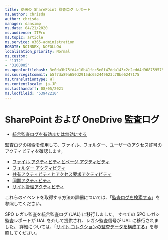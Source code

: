 ```yaml
---
title: 従来の SharePoint 監査ログ レポート
ms.author: chrisda
author: chrisda
manager: dansimp
ms.date: 04/21/2020
ms.audience: ITPro
ms.topic: article
ms.service: o365-administration
ROBOTS: NOINDEX, NOFOLLOW
localization_priority: Normal
ms.custom:
- "1372"
- "3100005"
ms.openlocfilehash: 3e0da3b75fd4c10b41fcc5e0f47dda143c2c2edd4d9687595759c1fa2b4804eb
ms.sourcegitcommit: b5f7da89a650d2915dc652449623c78be6247175
ms.translationtype: HT
ms.contentlocale: ja-JP
ms.lasthandoff: 08/05/2021
ms.locfileid: "53942210"
---
```

# <a name="sharepoint-and-onedrive-audit-logs"></a>SharePoint および OneDrive 監査ログ

* [統合監査ログを有効または無効にする](https://docs.microsoft.com/microsoft-365/compliance/turn-audit-log-search-on-or-off) 

監査ログの検索を使用して、ファイル、フォルダー、ユーザーのアクセス許可のアクティビティを確認します。

* [ファイル アクティビティとページ アクティビティ](https://docs.microsoft.com/microsoft-365/compliance/search-the-audit-log-in-security-and-compliance)
* [フォルダー アクティビティ](https://docs.microsoft.com/microsoft-365/compliance/search-the-audit-log-in-security-and-compliance#folder-activities)
* [共有アクティビティとアクセス要求アクティビティ](https://docs.microsoft.com/microsoft-365/compliance/search-the-audit-log-in-security-and-compliance#sharing-and-access-request-activities)
* [同期アクティビティ](https://docs.microsoft.com/microsoft-365/compliance/search-the-audit-log-in-security-and-compliance#synchronization-activities)
* [サイト管理アクティビティ](https://docs.microsoft.com/microsoft-365/compliance/search-the-audit-log-in-security-and-compliance#site-administration-activities)

これらのイベントを取得する方法の詳細については、「[監査ログを検索する](https://docs.microsoft.com/microsoft-365/compliance/search-the-audit-log-in-security-and-compliance#search-the-audit-log)」を参照してください。

SPO レガシ監査を統合監査ログ (UAL) に移行しました。 すべての SPO レガシ監査レポートが UAL を介して提供され、レガシ監査信号が UAL に移行されました。 詳細については、「[サイト コレクションの監査データを構成する](https://support.office.com/article/Configure-audit-settings-for-a-site-collection-A9920C97-38C0-44F2-8BCB-4CF1E2AE22D2)」を参照してください。
